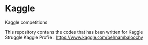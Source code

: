 # Kaggle
 Kaggle competitions

This repository contains the codes that has been written for Kaggle Struggle
Kaggle Profile : https://www.kaggle.com/behnambaloochy